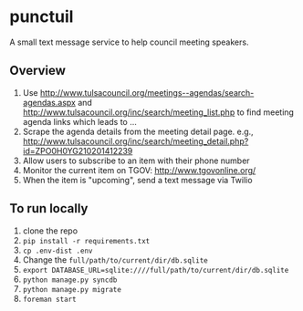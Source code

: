 punctuil
========

A small text message service to help council meeting speakers.

Overview
--------

1. Use http://www.tulsacouncil.org/meetings--agendas/search-agendas.aspx and http://www.tulsacouncil.org/inc/search/meeting_list.php to find meeting agenda links which leads to ...
2. Scrape the agenda details from the meeting detail page. e.g., http://www.tulsacouncil.org/inc/search/meeting_detail.php?id=ZPO0H0YG210201412239
3. Allow users to subscribe to an item with their phone number
4. Monitor the current item on TGOV: http://www.tgovonline.org/
5. When the item is "upcoming", send a text message via Twilio

To run locally
--------------

1. clone the repo
2. `pip install -r requirements.txt`
3. `cp .env-dist .env`
4. Change the `full/path/to/current/dir/db.sqlite`
5. `export DATABASE_URL=sqlite:////full/path/to/current/dir/db.sqlite`
6. `python manage.py syncdb`
7. `python manage.py migrate`
8. `foreman start`
